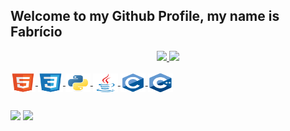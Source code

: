 ## Welcome to my Github Profile, my name is Fabrício

<div align="center">
  <a href="https://github.com/Faranha300">
  <img height="180em" src="https://github-readme-stats.vercel.app/api?username=Faranha300&show_icons=true&theme=dracula&include_all_commits=true&count_private=true"/>
  <img height="180em" src="https://github-readme-stats.vercel.app/api/top-langs/?username=Faranha300&layout=compact&langs_count=7&theme=dracula"/>
</div>
<div style="display: inline_block"><br>
  <img align="center" height="30" width="40" src="https://github.com/devicons/devicon/blob/master/icons/html5/html5-original.svg">
  <img align="center" height="30" width="40" src="https://github.com/devicons/devicon/blob/master/icons/css3/css3-original.svg">
  <img align="center" height="30" width="40" src="https://github.com/devicons/devicon/blob/master/icons/python/python-original.svg">
  <img align="center" height="30" width="40" src="https://github.com/devicons/devicon/blob/master/icons/java/java-original.svg">
  <img align="center" height="30" width="40" src="https://github.com/devicons/devicon/blob/master/icons/c/c-original.svg">
  <img align="center" height="30" width="40" src="https://github.com/devicons/devicon/blob/master/icons/cplusplus/cplusplus-original.svg">
</div>

##

<div> 
  <a href = "mailto:fabricioaranha1@gmail.com"><img src="https://img.shields.io/badge/-Gmail-%23333?style=for-the-badge&logo=gmail&logoColor=white" target="_blank"></a>
  <a href="https://www.linkedin.com/in/fabrício-aranha-128a42220/" target="_blank"><img src="https://img.shields.io/badge/-LinkedIn-%230077B5?style=for-the-badge&logo=linkedin&logoColor=white" target="_blank"></a> 
 </div>

<!---![Snake animation](https://github.com/Faranha300/Faranha300/blob/output/github-contribution-grid-snake.svg)-->
